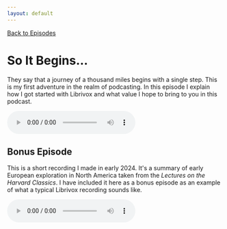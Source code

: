 ```yaml
---
layout: default
---
```

[Back to Episodes](/index.html)

# So It Begins...
They say that a journey of a thousand miles begins with a single step. This is my first adventure in the realm of podcasting. In this episode I explain how I got started with Librivox and what value I hope to bring to you in this podcast.

<audio controls><source src="TBD" type="audio/mpeg">Your browser does not support the audio tag.</audio>
<p>

## Bonus Episode
This is a short recording I made in early 2024. It's a summary of early European exploration in North America taken from the <i>Lectures on the Harvard Classics</i>. I have included it here as a bonus episode as an example of what a typical Librivox recording sounds like.

<audio controls><source src="https://www.archive.org/download/lecturesharvardclassics_2403_librivox/lecturesharvardclassics_54_eliot_64kb.mp3" type="audio/mpeg">Your browser does not support the audio tag.</audio>

